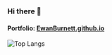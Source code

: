 ### Hi there 👋
#### Portfolio: [EwanBurnett.github.io](https://EwanBurnett.github.io)

![Top Langs](https://github-readme-stats.vercel.app/api/top-langs/?username=ewanburnett&theme=tokyonight&layout=compact)
